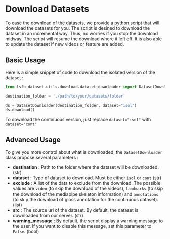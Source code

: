 # Download Datasets

To ease the download of the datasets, we provide a python script that will download the datasets for you. The script is desined to download the dataset in an incremental way. Thus, no worries if you stop the download midway. The script will resume the download where it left off. It is also able to update the dataset if new videos or feature are added. 

## Basic Usage

Here is a simple snippet of code to download the isolated version of the dataset : 

```python
from lsfb_dataset.utils.download.dataset_downloader import DatasetDownloader

destination_folder = './path/to/your/datasets/folder'

ds = DatasetDownloader(destination_folder, dataset="isol")
ds.download()

```
To download the continuous version, just replace `dataset="isol"` with `dataset="cont"`

## Advanced Usage

To give you more control about what is downloaded, the `DatasetDownloader` class propose several parameters : 

- **destination** : Path to the folder where the dataset will be downloaded. (str)
- **dataset** : Type of dataset to download. Must be either `isol` or `cont` (str)
- **exclude** : A list of the data to exclude from the download. The possible values are `video` (to skip the download of the videos), `landmarks` (to skip the download of the mediapipe skeleton information) and `annotations` (to skip the download of gloss annotation for the continuous dataset).  (list)
- **src** : The source url of the dataset. By default, the dataset is downloaded from our server. (str)
- **warning_message** : By default, the script display a warning message to the user. If you want to disable this message, set this parameter to `False`. (bool)



